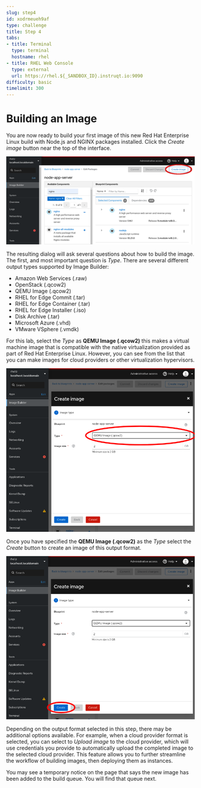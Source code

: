 ```yaml
---
slug: step4
id: xodrmeueh9af
type: challenge
title: Step 4
tabs:
- title: Terminal
  type: terminal
  hostname: rhel
- title: RHEL Web Console
  type: external
  url: https://rhel.${_SANDBOX_ID}.instruqt.io:9090
difficulty: basic
timelimit: 300
---
```

# Building an Image

You are now ready to build your first image of this new Red Hat Enterprise
Linux build with Node.js and NGINX packages installed.  Click the *Create image*
button near the top of the interface.

![Create image](../assets/Create-Image.png)

The resulting dialog will ask several questions about how to build the image.
The first, and most important question is *Type*.  There are several different
output types supported by Image Builder:
* Amazon Web Services (.raw)
* OpenStack (.qcow2)
* QEMU Image (.qcow2)
* RHEL for Edge Commit (.tar)
* RHEL for Edge Container (.tar)
* RHEL for Edge Installer (.iso)
* Disk Archive (.tar)
* Microsoft Azure (.vhd)
* VMware VSphere (.vmdk)

For this lab, select the *Type* as __QEMU Image (.qcow2)__ this makes a
virtual machine image that is compatible with the native virtualization
provided as part of Red Hat Enterprise Linux. However, you can see from the
list that you can make images for cloud providers or other virtualization
hypervisors.

![Selecting a format](../assets/image-create.png)

Once you have specified the __QEMU Image (.qcow2)__ as the *Type* select
the *Create* button to create an image of this output format.

![Clicking Create](../assets/image-create-confirm.png)

Depending on the output format selected in this step, there may be additional
options available.  For example, when a cloud provider format is selected,
you can select to *Upload image* to the cloud provider, which will use
credentials you provide to automatically upload the completed image to the
selected cloud provider.  This feature allows you to further streamline the
workflow of building images, then deploying them as instances.

You may see a temporary notice on the page that says the new image has been
added to the build queue.  You will find that queue next.
